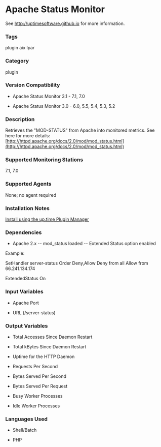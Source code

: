 # Apache Status Monitor

See http://uptimesoftware.github.io for more information.

### Tags 
 plugin   aix   lpar  

### Category

plugin

### Version Compatibility


  
* Apache Status Monitor 3.1 - 7.1, 7.0
  

  
* Apache Status Monitor 3.0 - 6.0, 5.5, 5.4, 5.3, 5.2
  


### Description
Retrieves the "MOD-STATUS" from Apache into monitored metrics. See here for more details: [http://httpd.apache.org/docs/2.0/mod/mod_status.html](http://httpd.apache.org/docs/2.0/mod/mod_status.html)


### Supported Monitoring Stations

7.1, 7.0

### Supported Agents
None; no agent required

### Installation Notes
<p><a href="https://github.com/uptimesoftware/uptime-plugin-manager">Install using the up.time Plugin Manager</a></p>


### Dependencies
<ul>
<li>Apache 2.x
-- mod_status loaded
-- Extended Status option enabled</li>
</ul>


<p>Example:</p>

<p>SetHandler server-status
Order Deny,Allow
Deny from all
Allow from 66.241.134.174</p>

<p>ExtendedStatus On</p>


### Input Variables

* Apache Port

* URL (/server-status)


### Output Variables


* Total Accesses Since Daemon Restart

* Total kBytes Since Daemon Restart

* Uptime for the HTTP Daemon

* Requests Per Second

* Bytes Served Per Second

* Bytes Served Per Request

* Busy Worker Processes

* Idle Worker Processes


### Languages Used

* Shell/Batch

* PHP

